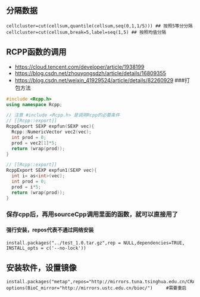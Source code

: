 ## 分隔数据
```
cellcluster=cut(cellsum,quantile(cellsum,seq(0,1,1/5))) ## 按照5等分分隔
cellcluster=cut(cellsum,break=5,label=seq(1,5) ## 按照均值分隔
```
## RCPP函数的调用
- https://cloud.tencent.com/developer/article/1938199
- https://blog.csdn.net/zhouyongsdzh/article/details/16809355
- https://blog.csdn.net/weixin_41929524/article/details/82260929   ###打包方法
```C++
#include <Rcpp.h>
using namespace Rcpp;

// 注意 #include <Rcpp.h> 是调用Rcpp的必要条件
// [[Rcpp::export]]
RcppExport SEXP expfun(SEXP vec){
  Rcpp::NumericVector vec2(vec);
  int prod = 0;
  prod = vec2[1]*5;
  return (wrap(prod));
}

// [[Rcpp::export]]
RcppExport SEXP expfun1(SEXP vec){
  int i= as<int>(vec);
  int prod = 0;
  prod = i*5;
  return (wrap(prod));
}
```
### 保存cpp后，再用sourceCpp调用里面的函数，就可以直接用了

#### 强行安装，repos代表不通过网络安装
```
install.packages("../test_1.0.tar.gz",rep = NULL,dependencies=TRUE, INSTALL_opts = c('--no-lock'))
```

安装软件，设置镜像
----
```
install.packages("metap",repos="http://mirrors.tuna.tsinghua.edu.cn/CRAN/")
options(BioC_mirror="http://mirrors.ustc.edu.cn/bioc/")     #需要重启
```
